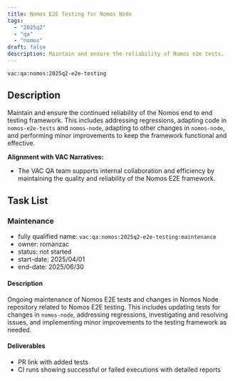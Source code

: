 ```yaml
---
title: Nomos E2E Testing for Nomos Node
tags:
  - "2025q2"
  - "qa"
  - "nomos"  
draft: false  
description: Maintain and ensure the reliability of Nomos e2e tests.
---
```


`vac:qa:nomos:2025q2-e2e-testing`

## Description
Maintain and ensure the continued reliability of the Nomos end to end testing framework. 
This includes addressing regressions, adapting code in `nomos-e2e-tests` and `nomos-node`, 
adapting to other changes in `nomos-node`, 
and performing minor improvements to keep the framework functional and effective.

**Alignment with VAC Narratives:**

* The VAC QA team supports internal collaboration and efficiency by maintaining the quality and reliability of the Nomos E2E framework.

## Task List

### Maintenance

* fully qualified name: `vac:qa:nomos:2025q2-e2e-testing:maintenance`
* owner: romanzac
* status: not started
* start-date: 2025/04/01
* end-date: 2025/06/30

#### Description
Ongoing maintenance of Nomos E2E tests and changes in Nomos Node repository related to Nomos E2E testing. 
This includes updating tests for changes in `nomos-node`, addressing regressions, 
investigating and resolving issues, and implementing minor improvements to the testing framework as needed.

#### Deliverables
* PR link with added tests
* CI runs showing successful or failed executions with detailed reports
